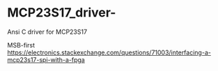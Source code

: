 # MCP23S17_driver-
Ansi C driver for MCP23S17 

MSB-first </br>
https://electronics.stackexchange.com/questions/71003/interfacing-a-mcp23s17-spi-with-a-fpga </br>



